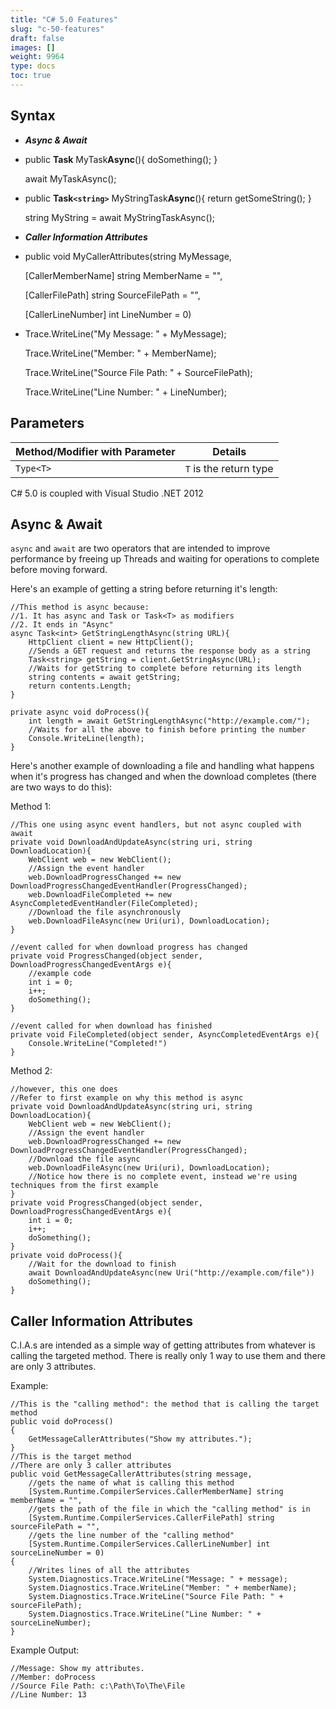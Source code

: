 ```yaml
---
title: "C# 5.0 Features"
slug: "c-50-features"
draft: false
images: []
weight: 9964
type: docs
toc: true
---
```


## Syntax
 - ***Async & Await***

 - public **Task** MyTask**Async**(){ doSomething(); }

   await MyTaskAsync();
 - public **Task`<string>`** MyStringTask**Async**(){ return getSomeString(); }
   
   string MyString = await MyStringTaskAsync();

 - ***Caller Information Attributes***

 - public void MyCallerAttributes(string MyMessage, 
    
   [CallerMemberName] string MemberName = "", 
    
   [CallerFilePath] string SourceFilePath = "", 
     
   [CallerLineNumber] int LineNumber = 0)
   
 - Trace.WriteLine("My Message: " + MyMessage);
   
   Trace.WriteLine("Member: " + MemberName);

   Trace.WriteLine("Source File Path: " + SourceFilePath);

   Trace.WriteLine("Line Number: " + LineNumber);
   

## Parameters
| Method/Modifier with Parameter | Details |
| ------ | ------ |
| `Type<T>`   | `T` is the return type   |

C# 5.0 is coupled with Visual Studio .NET 2012

## Async & Await
`async` and `await` are two operators that are intended to improve performance by freeing up Threads and waiting for operations to complete before moving forward.

Here's an example of getting a string before returning it's length:

    //This method is async because:
    //1. It has async and Task or Task<T> as modifiers
    //2. It ends in "Async"
    async Task<int> GetStringLengthAsync(string URL){
        HttpClient client = new HttpClient();
        //Sends a GET request and returns the response body as a string
        Task<string> getString = client.GetStringAsync(URL);
        //Waits for getString to complete before returning its length
        string contents = await getString;
        return contents.Length;
    }

    private async void doProcess(){
        int length = await GetStringLengthAsync("http://example.com/");
        //Waits for all the above to finish before printing the number
        Console.WriteLine(length);
    }

Here's another example of downloading a file and handling what happens when it's progress has changed and when the download completes (there are two ways to do this):

Method 1:

    //This one using async event handlers, but not async coupled with await
    private void DownloadAndUpdateAsync(string uri, string DownloadLocation){
        WebClient web = new WebClient();
        //Assign the event handler
        web.DownloadProgressChanged += new DownloadProgressChangedEventHandler(ProgressChanged);
        web.DownloadFileCompleted += new AsyncCompletedEventHandler(FileCompleted);
        //Download the file asynchronously
        web.DownloadFileAsync(new Uri(uri), DownloadLocation);
    }

    //event called for when download progress has changed
    private void ProgressChanged(object sender, DownloadProgressChangedEventArgs e){
        //example code
        int i = 0;
        i++;
        doSomething();
    }

    //event called for when download has finished
    private void FileCompleted(object sender, AsyncCompletedEventArgs e){
        Console.WriteLine("Completed!")
    }
Method 2:

    //however, this one does
    //Refer to first example on why this method is async
    private void DownloadAndUpdateAsync(string uri, string DownloadLocation){
        WebClient web = new WebClient();
        //Assign the event handler
        web.DownloadProgressChanged += new DownloadProgressChangedEventHandler(ProgressChanged);
        //Download the file async
        web.DownloadFileAsync(new Uri(uri), DownloadLocation);
        //Notice how there is no complete event, instead we're using techniques from the first example
    }
    private void ProgressChanged(object sender, DownloadProgressChangedEventArgs e){
        int i = 0;
        i++;
        doSomething();
    }
    private void doProcess(){
        //Wait for the download to finish
        await DownloadAndUpdateAsync(new Uri("http://example.com/file"))
        doSomething();
    }
    

## Caller Information Attributes
C.I.A.s are intended as a simple way of getting attributes from whatever is calling the targeted method. There is really only 1 way to use them and there are only 3 attributes.

Example: 
    
    //This is the "calling method": the method that is calling the target method
    public void doProcess()
    {
        GetMessageCallerAttributes("Show my attributes.");
    }
    //This is the target method
    //There are only 3 caller attributes
    public void GetMessageCallerAttributes(string message,
        //gets the name of what is calling this method
        [System.Runtime.CompilerServices.CallerMemberName] string memberName = "",
        //gets the path of the file in which the "calling method" is in
        [System.Runtime.CompilerServices.CallerFilePath] string sourceFilePath = "",
        //gets the line number of the "calling method"
        [System.Runtime.CompilerServices.CallerLineNumber] int sourceLineNumber = 0)
    {
        //Writes lines of all the attributes
        System.Diagnostics.Trace.WriteLine("Message: " + message);
        System.Diagnostics.Trace.WriteLine("Member: " + memberName);
        System.Diagnostics.Trace.WriteLine("Source File Path: " + sourceFilePath);
        System.Diagnostics.Trace.WriteLine("Line Number: " + sourceLineNumber);
    }
Example Output:
    
    //Message: Show my attributes.
    //Member: doProcess
    //Source File Path: c:\Path\To\The\File
    //Line Number: 13

